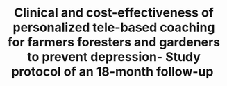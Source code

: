 --- 
abstract: '' 
authors: 
 - J Thielecke
 -  C Buntrock
 -  I Titzler
 -  L Braun
 -  J Freund
 -  M Berking
 -  ...
doi: '' 
featured: false 
publication: '*OSF Preprints*, 1' 
publication_short: '' 
publishDate: '2019-01-01' 
title: 'Clinical and cost-effectiveness of personalized tele-based coaching for farmers  foresters and gardeners to prevent depression- Study protocol of an 18-month follow-up ' 
url_code: '' 
url_dataset: '' 
url_pdf: '' 
url_poster: '' 
url_project: '' 
url_slides: '' 
url_source: '' 
url_video: '' 
---